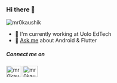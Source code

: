 <!--
### Hi there 👋
**mr0kaushik/mr0kaushik** is a ✨ _special_ ✨ repository because its `README.md` (this file) appears on your GitHub profile.



Here are some ideas to get you started:

- 🔭 I’m currently working on ...
- 🌱 I’m currently learning ...
- 👯 I’m looking to collaborate on ...
- 🤔 I’m looking for help with ...
- 💬 Ask me about ...
- 📫 How to reach me: ...
- 😄 Pronouns: ...
- ⚡ Fun fact: ...
-->


### Hi there 👋

<p align="left"> <img src="https://komarev.com/ghpvc/?username=mr0kaushik" alt="mr0kaushik" /> </p>

<!-- - 🔭 I'm currently working on Freelance Projects -->
<!-- - 🌱 I’m currently learning MVVM & Jetpack Compose -->
- 💼 I'm currently working at Uolo EdTech
- 💬 [Ask me][portfolio-contact] about Android & Flutter
<!-- - 🔗 Checkout my gatsby [Portfolio][portfolio] -->

##### Connect me on

<a href="https://linkedin.com/in/mr0kaushik" target="blank"><img align="center" src="https://cdn.jsdelivr.net/npm/simple-icons@3.0.1/icons/linkedin.svg" alt="mr0kaushik" height="30" width="40" /></a>
<a href="https://twitter.com/mr0kaushik" target="blank"><img align="center" src="https://cdn.jsdelivr.net/npm/simple-icons@3.0.1/icons/twitter.svg" alt="mr0kaushik" height="30" width="40" /></a>
<!--
![My github stats](https://github-readme-stats-ruby-one.vercel.app/api?username=mr0kaushik&count_private=true&show_icons=true)


![Top Langs](https://github-readme-stats-ruby-one.vercel.app/api/top-langs/?username=mr0kaushik&layout=compact)
-->
[portfolio]: https://mr0kaushik.in
[portfolio-contact]: https://mr0kaushik.in/#contact
<!--

[LinkedIn][linkedin] [Twitter][twitter]

[linkedin]: https://www.linkedin.com/in/mr0kaushik/
[twitter]: https://www.twitter.com/mr0kaushik/
[portfolio]: https://mr0kaushik.in
-->


